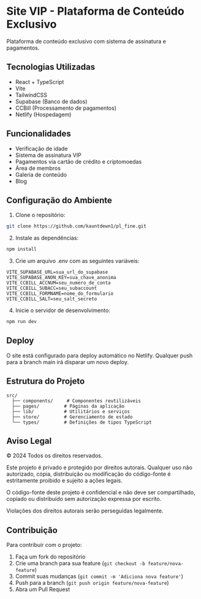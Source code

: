 # Site VIP - Plataforma de Conteúdo Exclusivo

Plataforma de conteúdo exclusivo com sistema de assinatura e pagamentos.

## Tecnologias Utilizadas

- React + TypeScript
- Vite
- TailwindCSS
- Supabase (Banco de dados)
- CCBill (Processamento de pagamentos)
- Netlify (Hospedagem)

## Funcionalidades

- Verificação de idade
- Sistema de assinatura VIP
- Pagamentos via cartão de crédito e criptomoedas
- Área de membros
- Galeria de conteúdo
- Blog

## Configuração do Ambiente

1. Clone o repositório:
```bash
git clone https://github.com/kauntdewn1/pl_fine.git
```

2. Instale as dependências:
```bash
npm install
```

3. Crie um arquivo .env com as seguintes variáveis:
```
VITE_SUPABASE_URL=sua_url_do_supabase
VITE_SUPABASE_ANON_KEY=sua_chave_anonima
VITE_CCBILL_ACCNUM=seu_numero_de_conta
VITE_CCBILL_SUBACC=seu_subaccount
VITE_CCBILL_FORMNAME=nome_do_formulario
VITE_CCBILL_SALT=seu_salt_secreto
```

4. Inicie o servidor de desenvolvimento:
```bash
npm run dev
```

## Deploy

O site está configurado para deploy automático no Netlify. Qualquer push para a branch main irá disparar um novo deploy.

## Estrutura do Projeto

```
src/
  ├── components/     # Componentes reutilizáveis
  ├── pages/         # Páginas da aplicação
  ├── lib/           # Utilitários e serviços
  ├── store/         # Gerenciamento de estado
  └── types/         # Definições de tipos TypeScript
```

## Aviso Legal

© 2024 Todos os direitos reservados.

Este projeto é privado e protegido por direitos autorais. Qualquer uso não autorizado, cópia, distribuição ou modificação do código-fonte é estritamente proibido e sujeito a ações legais.

O código-fonte deste projeto é confidencial e não deve ser compartilhado, copiado ou distribuído sem autorização expressa por escrito.

Violações dos direitos autorais serão perseguidas legalmente.

## Contribuição

Para contribuir com o projeto:

1. Faça um fork do repositório
2. Crie uma branch para sua feature (`git checkout -b feature/nova-feature`)
3. Commit suas mudanças (`git commit -m 'Adiciona nova feature'`)
4. Push para a branch (`git push origin feature/nova-feature`)
5. Abra um Pull Request 